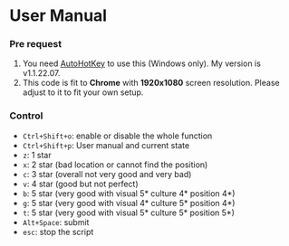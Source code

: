 # User Manual

### Pre request
1. You need [AutoHotKey](https://autohotkey.com/) to use this (Windows only). My version is v1.1.22.07.
2. This code is fit to **Chrome** with **1920x1080** screen resolution. Please adjust to it to fit your own setup.

### Control
- `Ctrl+Shift+o`: enable or disable the whole function
- `Ctrl+Shift+p`: User manual and current state
- `z`: 1 star
- `x`: 2 star (bad location or cannot find the position)
- `c`: 3 star (overall not very good and very bad)
- `v`: 4 star (good but not perfect)
- `b`: 5 star (very good with visual 5* culture 4* position 4*)
- `g`: 5 star (very good with visual 4* culture 5* position 4*)
- `t`: 5 star (very good with visual 5* culture 5* position 5*)
- `Alt+Space`: submit
- `esc`: stop the script
